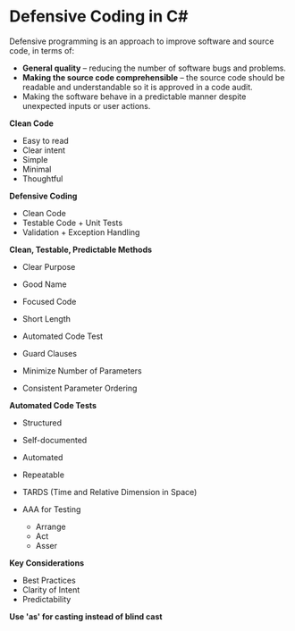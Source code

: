 # Defensive Coding in C#

Defensive programming is an approach to improve software and source code, in terms of:

- **General quality** – reducing the number of software bugs and problems.
- **Making the source code comprehensible** – the source code should be readable and understandable so it is approved in a code audit.
- Making the software behave in a predictable manner despite unexpected inputs or user actions.  

**Clean Code**
- Easy to read
- Clear intent
- Simple
- Minimal
- Thoughtful

**Defensive Coding**
- Clean Code
- Testable Code + Unit Tests
- Validation + Exception Handling

**Clean, Testable, Predictable Methods**
- Clear Purpose
- Good Name
- Focused Code
- Short Length
- Automated Code Test

- Guard Clauses
- Minimize Number of Parameters
- Consistent Parameter Ordering

**Automated Code Tests**
- Structured
- Self-documented
- Automated
- Repeatable
- TARDS (Time and Relative Dimension in Space)

- AAA for Testing
  - Arrange
  - Act
  - Asser

**Key Considerations**
- Best Practices
- Clarity of Intent
- Predictability

**Use 'as' for casting instead of blind cast**